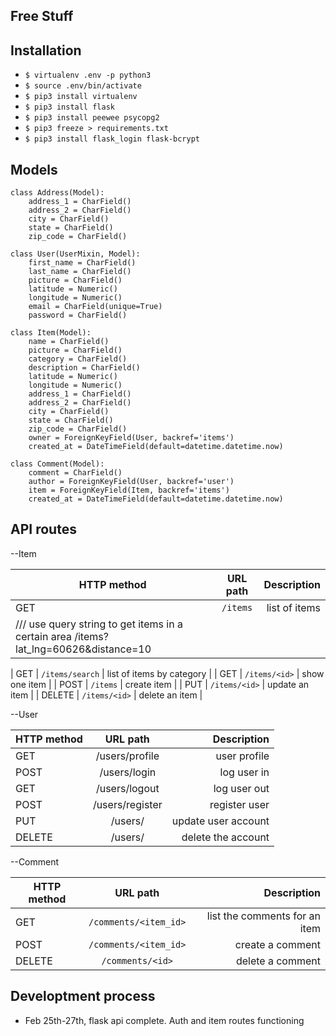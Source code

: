 ## Free Stuff

## Installation

* ```$ virtualenv .env -p python3```
* ```$ source .env/bin/activate```
* ```$ pip3 install virtualenv```
* ```$ pip3 install flask```
* ```$ pip3 install peewee psycopg2```
* ```$ pip3 freeze > requirements.txt```
* ```$ pip3 install flask_login flask-bcrypt```


## Models
```
class Address(Model):
	address_1 = CharField()
	address_2 = CharField()
	city = CharField()
	state = CharField()
	zip_code = CharField()

class User(UserMixin, Model):
	first_name = CharField()
	last_name = CharField()
	picture = CharField()
	latitude = Numeric()
	longitude = Numeric()
	email = CharField(unique=True)
	password = CharField()

class Item(Model):
	name = CharField()
	picture = CharField()
	category = CharField()
	description = CharField()
	latitude = Numeric()
	longitude = Numeric()
	address_1 = CharField()
	address_2 = CharField()
	city = CharField()
	state = CharField()
	zip_code = CharField()
	owner = ForeignKeyField(User, backref='items')
	created_at = DateTimeField(default=datetime.datetime.now)

class Comment(Model):
	comment = CharField()
	author = ForeignKeyField(User, backref='user')
	item = ForeignKeyField(Item, backref='items')
	created_at = DateTimeField(default=datetime.datetime.now)
```

## API routes

--Item

| HTTP method	| URL path			| Description	 |
| ------------- |:-----------------:| --------------:|
| GET 			| `/items` 			| list of items	 |
/// use query string to get items in a certain area /items?lat_lng=60626&distance=10|

| GET 			| `/items/search` 	| list of items by category	 |
| GET 			| `/items/<id>`		| show one item  |
| POST			| `/items`			| create item 	 |
| PUT 			| `/items/<id>` 		| update an item |
| DELETE 		| `/items/<id>` 		| delete an item |


--User

| HTTP method	|	URL path		| Description		  |
| ------------- |:-----------------:| -------------------:|
| GET 			| /users/profile	| user profile		  |
| POST 			| /users/login 		| log user in 		  |
| GET 			| /users/logout 	| log user out 		  |
| POST 			| /users/register 	| register user 	  |
| PUT 			| /users/<id> 		| update user account |
| DELETE 		| /users/<id>		| delete the account  |


--Comment

| HTTP method	|	URL path		| Description		  |
| ------------- |:-----------------:| -------------------:|
| GET 			| `/comments/<item_id>`	| list the comments	for an item |
| POST 			| `/comments/<item_id>` 		| create a comment 	  |
| DELETE 		| `/comments/<id>` 	| delete a comment 	  |


## Developtment process

* Feb 25th-27th, flask api complete. Auth and item routes functioning
	



